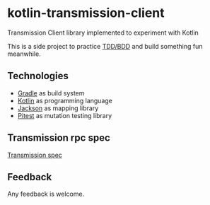 # kotlin-transmission-client

Transmission Client library implemented to experiment with Kotlin

This is a side project to practice [TDD/BDD](TDD.md) and build something fun meanwhile.


## Technologies

* [Gradle](https://gradle.org/) as build system
* [Kotlin](https://kotlinlang.org/) as programming language
* [Jackson](https://github.com/FasterXML/jackson) as mapping library
* [Pitest](https://pitest.org/) as mutation testing library

## Transmission rpc spec

[Transmission spec](https://github.com/transmission/transmission/blob/master/extras/rpc-spec.txt)

## Feedback

Any feedback is welcome.